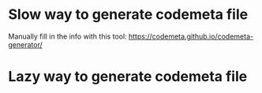 # Slow way to generate codemeta file
Manually fill in the info with this tool: https://codemeta.github.io/codemeta-generator/

# Lazy way to generate codemeta file

